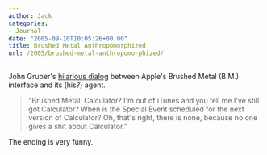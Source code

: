 ```yaml
---
author: Jack
categories:
- Journal
date: "2005-09-10T10:05:26+00:00"
title: Brushed Metal Anthropomorphized
url: /2005/brushed-metal-anthropomorphized/
---
```


John Gruber's [hilarious dialog][1] between Apple's Brushed Metal (B.M.) interface and its (his?) agent.

> 
> 
> "Brushed Metal: Calculator? I'm out of iTunes and you tell me I've still got Calculator? When is the Special Event scheduled for the next version of Calculator? Oh, that's right, there is none, because no one gives a shit about Calculator."
> 
> 

The ending is very funny.

 [1]: http://daringfireball.net/2005/09/anthropomorphized